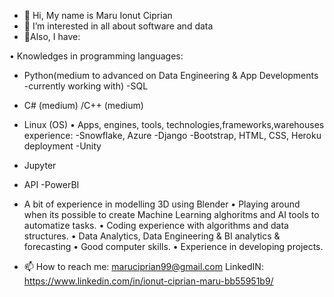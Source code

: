 - 👋 Hi, My name is Maru Ionut Ciprian
- 👀 I’m interested in all about software and data
- 🌱Also, I have:

• Knowledges in programming languages: 
 
 - Python(medium to advanced on Data Engineering & App Developments -currently working with)
 -SQL
 - C# (medium) /C++ (medium) 
 - Linux (OS)
• Apps, engines, tools, technologies,frameworks,warehouses experience:
 -Snowflake, Azure
 -Django
 -Bootstrap, HTML, CSS, Heroku deployment
 -Unity
 - Jupyter
 - API
 -PowerBI
 - A bit of experience in modelling 3D using Blender
• Playing around when its possible to create Machine Learning alghoritms and AI tools to automatize tasks.
• Coding experience with algorithms and data structures.
• Data Analytics, Data Engineering & BI analytics & forecasting
• Good computer skills.
• Experience in developing projects.


- 📫 How to reach me:  maruciprian99@gmail.com
            LinkedIN:   https://www.linkedin.com/in/ionut-ciprian-maru-bb55951b9/
<!---
maruciprian99/maruciprian99 is a ✨ special ✨ repository because its `README.md` (this file) appears on your GitHub profile.
You can click the Preview link to take a look at your changes.
--->
